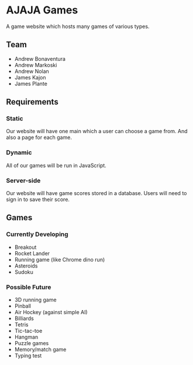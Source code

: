 # AJAJA Games

A game website which hosts many games of various types.

## Team
- Andrew Bonaventura 
- Andrew Markoski
- Andrew Nolan
- James Kajon
- James Plante


## Requirements

### Static

Our website will have one main which a user can choose a game from.
And also a page for each game.

### Dynamic

All of our games will be run in JavaScript.

### Server-side

Our website will have game scores stored in a database. Users will need to sign in to save their score.


## Games

### Currently Developing

- Breakout
- Rocket Lander
- Running game (like Chrome dino run)
- Asteroids 
- Sudoku

### Possible Future

- 3D running game
- Pinball
- Air Hockey (against simple AI)
- Billiards
- Tetris
- Tic-tac-toe
- Hangman
- Puzzle games
- Memory/match game
- Typing test



